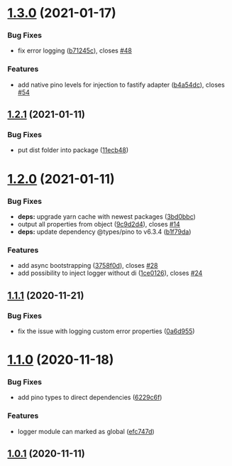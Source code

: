 # [1.3.0](https://github.com/seedium/nestjs-universal-logger/compare/1.2.1...1.3.0) (2021-01-17)


### Bug Fixes

* fix error logging ([b71245c](https://github.com/seedium/nestjs-universal-logger/commit/b71245ccb512226f241d74b94c6c7e41f83840cc)), closes [#48](https://github.com/seedium/nestjs-universal-logger/issues/48)


### Features

* add native pino levels for injection to fastify adapter ([b4a54dc](https://github.com/seedium/nestjs-universal-logger/commit/b4a54dc2c27c5608a8e0402fbeec1531ac720322)), closes [#54](https://github.com/seedium/nestjs-universal-logger/issues/54)

## [1.2.1](https://github.com/seedium/nestjs-universal-logger/compare/1.2.0...1.2.1) (2021-01-11)


### Bug Fixes

* put dist folder into package ([11ecb48](https://github.com/seedium/nestjs-universal-logger/commit/11ecb4815947c61f9ad1d75b000dbd9af0020639))

# [1.2.0](https://github.com/seedium/nestjs-universal-logger/compare/1.1.1...1.2.0) (2021-01-11)


### Bug Fixes

* **deps:** upgrade yarn cache with newest packages ([3bd0bbc](https://github.com/seedium/nestjs-universal-logger/commit/3bd0bbc87ce34a605cfe8be1a40612fba3ecdf7e))
* output all properties from object ([9c9d2d4](https://github.com/seedium/nestjs-universal-logger/commit/9c9d2d4d2d621073010f53422f41e1ab46b1d603)), closes [#14](https://github.com/seedium/nestjs-universal-logger/issues/14)
* **deps:** update dependency @types/pino to v6.3.4 ([b1f79da](https://github.com/seedium/nestjs-universal-logger/commit/b1f79da3d42aa4a8b8df0272c2c3d101249cab90))


### Features

* add async bootstrapping ([3758f0d](https://github.com/seedium/nestjs-universal-logger/commit/3758f0d13cd362e9895422ffc163a1345601c738)), closes [#28](https://github.com/seedium/nestjs-universal-logger/issues/28)
* add possibility to inject logger without di ([1ce0126](https://github.com/seedium/nestjs-universal-logger/commit/1ce012638065ab4f0fdb9284607d967df157557c)), closes [#24](https://github.com/seedium/nestjs-universal-logger/issues/24)

## [1.1.1](https://github.com/seedium/nestjs-universal-logger/compare/1.1.0...1.1.1) (2020-11-21)


### Bug Fixes

* fix the issue with logging custom error properties ([0a6d955](https://github.com/seedium/nestjs-universal-logger/commit/0a6d955be7b4884b329675ff4abc0fd6f2bb3c13))



# [1.1.0](https://github.com/seedium/nestjs-universal-logger/compare/1.1.0...1.1.1) (2020-11-18)


### Bug Fixes

* add pino types to direct dependencies ([6229c6f](https://github.com/seedium/nestjs-universal-logger/commit/6229c6f7113dd273357441a7ed7121fcd2ee1081))


### Features

* logger module can marked as global ([efc747d](https://github.com/seedium/nestjs-universal-logger/commit/efc747dcaf69b57ed31866b80a9c9a8097528529))



## [1.0.1](https://github.com/seedium/nestjs-universal-logger/compare/1.1.0...1.1.1) (2020-11-11)

